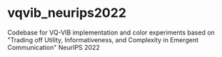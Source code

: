 # vqvib_neurips2022
Codebase for VQ-VIB implementation and color experiments based on "Trading off Utility, Informativeness, and Complexity in Emergent Communication" NeurIPS 2022

